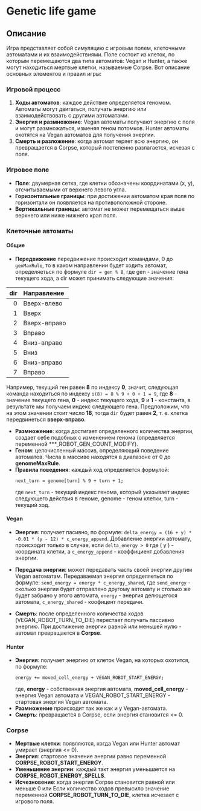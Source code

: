 # Genetic life game

## Описание

Игра представляет собой симуляцию с игровым полем, клеточными автоматами и их взаимодействиями. Поле состоит из клеток, по которым перемещаются два типа автоматов: Vegan и Hunter, а также могут находиться мертвые клетки, называемые Corpse. Вот описание основных элементов и правил игры:

### Игровой процесс
1. **Ходы автоматов**: каждое действие определяется геномом. Автоматы могут двигаться, получать энергию или взаимодействовать с другими автоматами.
2. **Энергия и размножение**: Vegan автоматы получают энергию с поля и могут размножаться, изменяя геном потомков. Hunter автоматы охотятся на Vegan автоматов для получения энергии.
3. **Смерть и разложение**: когда автомат теряет всю энергию, он превращается в Corpse, который постепенно разлагается, исчезая с поля.

### Игровое поле
- **Поле**: двумерная сетка, где клетки обозначены координатами (x, y), отсчитываемыми от верхнего левого угла.
- **Горизонтальные границы**: при достижении автоматом края поля по горизонтали он появляется на противоположной стороне.
- **Вертикальные границы**: автомат не может перемещаться выше верхнего или ниже нижнего края поля.

### Клеточные автоматы
#### Общие
 - **Передвижение** передвижение происходит командами, 0 до `genMaxRule`, то в каком направлении будет ходить автомат, определяеться по формуле `dir = gen % 8`, где gen - значение гена текущего хода, а dir может принимать следующие значения:

| dir | Направление  |
|----:|:-------------|
|   0 | Вверх-влево  |
|   1 | Вверх        |
|   2 | Вверх-вправо |
|   3 | Вправо       |
|   4 | Вниз-вправо  |
|   5 | Вниз         |
|   6 | Вниз-вправо  |
|   7 | Вправо       |


Например, текущий ген равен **8** по индексу **0**, значит, следующая команда находиться по индексу `i(8) = 8 % 9 + 0 + 1 = 9`, 
где **8** - значение текущего гена, **0** - индекс текущего хода, **9** и **1** - константа, в результате мы получаем индекс следующего гена.
Предположим, что на этом значении стоит число **18**, тогда `dir` будет равен **2**, т. е. клетка передвинеться **вверх-вправо**.

- **Размножение**: когда достигает определенного количества энергии, создает себе подобных с изменением генома (определяется переменной \*\*\*_ROBOT_GEN_COUNT_MODIFY).
- **Геном**: целочисленный массив, определяющий поведение автоматов. Числа в массиве находятся в диапазоне от 0 до **genomeMaxRule**.
- **Правила поведения**: каждый ход определяется формулой:
  ```
  next_turn = genome[turn] % 9 + turn + 1;
  ```
  где `next_turn` - текущий индекс генома, который указывает индекс следующего действия в геноме, genome - геном клетки, turn - текущий ход.

#### Vegan
- **Энергия**: получает пасивно, по формуле: `delta_energy = (16 + y) * -0.01 * (y - 12) * c_energy_append`. Добавление энергии автомату, происходит только в случае, если `delta_energy > 0`
  где \( y \) - координата клетки, а `c_energy_append` - коэффициент добавления энергии.

- **Передача энергии**: может передавать часть своей энергии другим Vegan автоматам. Передаваемая энергия определяеться по формуле: `send_energy = energy * c_energy_shared`, где `send_energy` - сколько энергии будет отправлено другому автомату и столько же будет забрано у этого автомата, `energy` - энергия делющегося автомата, `c_energy_shared` - коофицент передачи.
- **Смерть**: после определенного количества ходов (VEGAN_ROBOT_TURN_TO_DIE) перестает получать пассивно энергию. При достижение энергии равной или меньшей нулю - автомат превращается в **Corpse**.

#### Hunter
- **Энергия**: получает энергию от клеток Vegan, на которых охотится, по формуле:
  ```
  energy += moved_cell_energy + VEGAN_ROBOT_START_ENERGY;
  ```
  где, **energy** - собственная энергия автомата, **moved_cell_energy** - энергия Vegan автомата и  VEGAN_ROBOT_START_ENERGY - стартовая энергия Vegan автомата.
- **Размножение** происходит так же как и у Vegan-автомата.
- **Смерть**: превращается в Corpse, если энергия становится <= 0.

### Corpse
- **Мертвые клетки**: появляются, когда Vegan или Hunter автомат умирает (энергия <= 0).
- **Энергия**: стартовое значение энергии равно переменной **CORPSE_ROBOT_START_ENERGY**.
- **Уменьшение энергии**: каждый такт энергия уменьшается на **CORPSE_ROBOT_ENERGY_SPELLS**.
- **Исчезновение**: когда энергия Corpse становится равной или меньше 0 или Если количество ходов превысило значение переменной **CORPSE_ROBOT_TURN_TO_DIE**, клетка исчезает с игрового поля.




